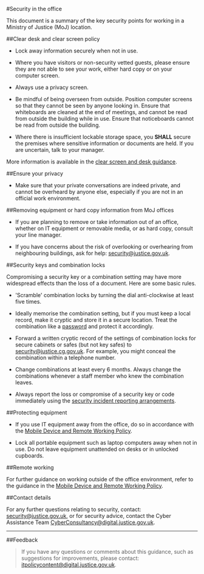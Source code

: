 #Security in the office

This document is a summary of the key security points for working in a Ministry of Justice (MoJ) location.

##Clear desk and clear screen policy

* Lock away information securely when not in use.

* Where you have visitors or non-security vetted guests, please ensure they are not able to see your work, either hard copy or on your computer screen.

* Always use a privacy screen.

* Be mindful of being overseen from outside. Position computer screens so that they cannot be seen by anyone looking in. Ensure that whiteboards are cleaned at the end of meetings, and cannot be read from outside the building while in use. Ensure that noticeboards cannot be read from outside the building.

* Where there is insufficient lockable storage space, you **SHALL** secure the premises where sensitive information or documents are held. If you are uncertain, talk to your manager.


More information is available in the [clear screen and desk guidance](https://security-guidance.service.justice.gov.uk/clear-screen-and-desk/).

##Ensure your privacy

* Make sure that your private conversations are indeed private, and cannot be overheard by anyone else, especially if you are not in an official work environment.


##Removing equipment or hard copy information from MoJ offices

* If you are planning to remove or take information out of an office, whether on IT equipment or removable media, or as hard copy, consult your line manager.

* If you have concerns about the risk of overlooking or overhearing from neighbouring buildings, ask for help: [security@justice.gov.uk](mailto:security@justice.gov.uk).


##Security keys and combination locks

Compromising a security key or a combination setting may have more widespread effects than the loss of a document. Here are some basic rules.

* 'Scramble' combination locks by turning the dial anti-clockwise at least five times.

* Ideally memorise the combination setting, but if you must keep a local record, make it cryptic and store it in a secure location. Treat the combination like a [password](https://security-guidance.service.justice.gov.uk/passwords/) and protect it accordingly.

* Forward a written cryptic record of the settings of combination locks for secure cabinets or safes (but not key safes) to [security@justice.cg.gov.uk](mailto:security@justice.cg.gov.uk). For example, you might conceal the combination within a telephone number.

* Change combinations at least every 6 months. Always change the combinations whenever a staff member who knew the combination leaves.

* Always report the loss or compromise of a security key or code immediately using the [security incident reporting arrangements](https://security-guidance.service.justice.gov.uk/reporting-an-incident/).


##Protecting equipment

* If you use IT equipment away from the office, do so in accordance with the [Mobile Device and Remote Working Policy](https://security-guidance.service.justice.gov.uk/mobile-device-and-remote-working-policy/).

* Lock all portable equipment such as laptop computers away when not in use. Do not leave equipment unattended on desks or in unlocked cupboards.


##Remote working

For further guidance on working outside of the office environment, refer to the guidance in the [Mobile Device and Remote Working Policy](https://security-guidance.service.justice.gov.uk/mobile-device-and-remote-working-policy/).

##Contact details

For any further questions relating to security, contact: [security@justice.gov.uk](mailto:security@justice.gov.uk), or for security advice, contact the Cyber Assistance Team [CyberConsultancy@digital.justice.gov.uk](mailto:CyberConsultancy@digital.justice.gov.uk).

---

##Feedback

> If you have any questions or comments about this guidance, such as suggestions for improvements, please contact: [itpolicycontent@digital.justice.gov.uk](mailto:itpolicycontent@digital.justice.gov.uk).

